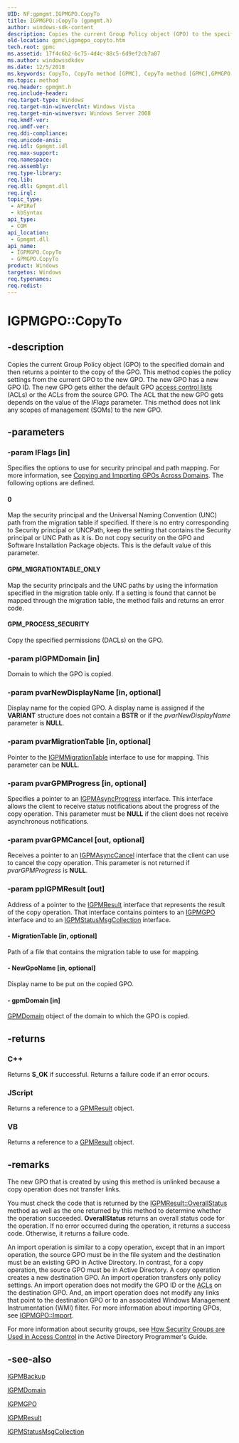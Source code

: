 ```yaml
---
UID: NF:gpmgmt.IGPMGPO.CopyTo
title: IGPMGPO::CopyTo (gpmgmt.h)
author: windows-sdk-content
description: Copies the current Group Policy object (GPO) to the specified domain and then returns a pointer to the copy of the GPO.
old-location: gpmc\igpmgpo_copyto.htm
tech.root: gpmc
ms.assetid: 17f4c6b2-6c75-4d4c-88c5-6d9ef2cb7a07
ms.author: windowssdkdev
ms.date: 12/5/2018
ms.keywords: CopyTo, CopyTo method [GPMC], CopyTo method [GPMC],GPMGPO object, CopyTo method [GPMC],IGPMGPO interface, GPMGPO object [GPMC],CopyTo method, IGPMGPO interface [GPMC],CopyTo method, IGPMGPO.CopyTo, IGPMGPO::CopyTo, _win32_igpmgpo_copyto, gpmc.igpmgpo_copyto, gpmgmt/IGPMGPO::CopyTo
ms.topic: method
req.header: gpmgmt.h
req.include-header: 
req.target-type: Windows
req.target-min-winverclnt: Windows Vista
req.target-min-winversvr: Windows Server 2008
req.kmdf-ver: 
req.umdf-ver: 
req.ddi-compliance: 
req.unicode-ansi: 
req.idl: Gpmgmt.idl
req.max-support: 
req.namespace: 
req.assembly: 
req.type-library: 
req.lib: 
req.dll: Gpmgmt.dll
req.irql: 
topic_type:
 - APIRef
 - kbSyntax
api_type:
 - COM
api_location:
 - Gpmgmt.dll
api_name:
 - IGPMGPO.CopyTo
 - GPMGPO.CopyTo
product: Windows
targetos: Windows
req.typenames: 
req.redist: 
---
```


# IGPMGPO::CopyTo


## -description


Copies the current Group Policy object (GPO) to the specified domain and then returns a pointer to the copy of 
    the GPO. This method copies the policy settings from the current GPO to the new GPO. The new GPO has a new GPO ID. 
    The new GPO gets either the default GPO 
    <a href="https://msdn.microsoft.com/c9aff246-fe11-4d82-b944-b10c3d9ae170">access control lists</a> (ACLs) or the ACLs from the 
    source GPO. The ACL that the new GPO gets depends on the value of the <i>lFlags</i> parameter. 
    This method does not link any scopes of management (SOMs) to the new GPO.


## -parameters




### -param lFlags [in]

Specifies the options to use for security principal and path mapping. For more information, see 
      <a href="https://msdn.microsoft.com/f4a14a75-50f2-4f42-9c11-fc15856a469c">Copying and Importing GPOs Across Domains</a>. 
      The following options are defined.



#### 0

Map the security principal and the Universal Naming Convention (UNC) path from the migration table if 
        specified. If there is no entry corresponding to Security principal or UNCPath, keep the setting that contains the Security principal or UNC Path as it is. Do not copy security on the GPO and Software Installation Package objects. This is the default value of this parameter.



#### GPM_MIGRATIONTABLE_ONLY

Map the security principals and the UNC paths by using the information specified in the migration table 
        only. If a setting is found that cannot be mapped through the migration table, the method fails and returns an 
        error code.



#### GPM_PROCESS_SECURITY

Copy the specified permissions (DACLs) on the GPO.


### -param pIGPMDomain [in]

Domain to which the GPO is copied.


### -param pvarNewDisplayName [in, optional]

Display name for the copied GPO. A display name is assigned if the <b>VARIANT</b> structure does not contain a <b>BSTR</b> or if the <i>pvarNewDisplayName</i> parameter is <b>NULL</b>.


### -param pvarMigrationTable [in, optional]

Pointer to the <a href="https://msdn.microsoft.com/c80c76b0-8589-4ecb-b9bf-6b8377fa98dd">IGPMMigrationTable</a> interface to use for mapping. This parameter can be <b>NULL</b>.


### -param pvarGPMProgress [in, optional]

Specifies a pointer to an 
<a href="https://msdn.microsoft.com/f48b90db-5984-4ea7-826b-6fbbf3c33788">IGPMAsyncProgress</a> interface. This interface allows the client to receive status notifications about the progress of the copy operation. This parameter must be <b>NULL</b> if the client does not receive asynchronous notifications.


### -param pvarGPMCancel [out, optional]

Receives a pointer to an 
<a href="https://msdn.microsoft.com/74b2bb04-6118-4fd1-83c0-3549db3f35f3">IGPMAsyncCancel</a> interface that the client can use to cancel the copy operation. This parameter is not returned if <i>pvarGPMProgress</i> is <b>NULL</b>.


### -param ppIGPMResult [out]

Address of a pointer to the 
<a href="https://msdn.microsoft.com/0228ed1a-3a8f-486a-9dd8-806ca35c649e">IGPMResult</a> interface that represents the result of the copy operation. That interface contains pointers to an 
<a href="https://msdn.microsoft.com/2857c8b7-019d-4ec2-9a00-574fc8541cae">IGPMGPO</a> interface and to an 
<a href="https://msdn.microsoft.com/774dd1b0-e5ea-4fef-b3bc-743870793db5">IGPMStatusMsgCollection</a> interface.


#### - MigrationTable [in, optional]

Path of a file that contains the migration table to use for mapping.


#### - NewGpoName [in, optional]

Display name to be put on the copied GPO.


#### - gpmDomain [in]


<a href="https://msdn.microsoft.com/c3639f07-7c8c-4440-ade4-b58abd2586d6">GPMDomain</a> object of the domain to which the GPO is copied.


## -returns



<h3>C++</h3>
Returns <b>S_OK</b> if successful. Returns a failure code if an error occurs.

<h3>JScript</h3>
Returns a reference to a <a href="https://msdn.microsoft.com/0228ed1a-3a8f-486a-9dd8-806ca35c649e">GPMResult</a> object.

<h3>VB</h3>
Returns a reference to a <a href="https://msdn.microsoft.com/0228ed1a-3a8f-486a-9dd8-806ca35c649e">GPMResult</a> object.




## -remarks



The new GPO that is created by using this method is unlinked because a copy operation does not transfer links.

You must check the code that is returned by the 
<a href="https://msdn.microsoft.com/814c59b7-47bc-4757-997e-95ca578f544a">IGPMResult::OverallStatus</a> method as well as the one returned by this method to determine whether the operation succeeded. 
<b>OverallStatus</b> returns an overall status code for the operation. If no error occurred during the operation, it returns a success code. Otherwise, it returns a failure code.

An import operation is similar to a copy operation, except that in an import operation, the source GPO must be in the file system and the destination must be an existing GPO in Active Directory. In contrast, for a copy operation, the source GPO must be in Active Directory. A copy operation creates a new destination GPO. An import operation transfers only policy settings. An import operation does not modify the GPO ID or the 
<a href="https://msdn.microsoft.com/c9aff246-fe11-4d82-b944-b10c3d9ae170">ACLs</a> on the destination GPO. And, an import operation does not modify any links that point to the destination GPO or to an associated Windows Management Instrumentation (WMI) filter. For more information about importing GPOs, see 
<a href="https://msdn.microsoft.com/3b16eefb-89af-408b-a84c-c8ab958b4cc7">IGPMGPO::Import</a>.

For more information about security groups, see 
<a href="https://msdn.microsoft.com/3236c51f-21c1-4c07-9b76-2668ae72a42f">How Security Groups are Used in Access Control</a> in the Active Directory Programmer's Guide.




## -see-also




<a href="https://msdn.microsoft.com/a593740a-9541-465a-9a2d-64ddf29793bf">IGPMBackup</a>



<a href="https://msdn.microsoft.com/c3639f07-7c8c-4440-ade4-b58abd2586d6">IGPMDomain</a>



<a href="https://msdn.microsoft.com/2857c8b7-019d-4ec2-9a00-574fc8541cae">IGPMGPO</a>



<a href="https://msdn.microsoft.com/0228ed1a-3a8f-486a-9dd8-806ca35c649e">IGPMResult</a>



<a href="https://msdn.microsoft.com/774dd1b0-e5ea-4fef-b3bc-743870793db5">IGPMStatusMsgCollection</a>
 

 

